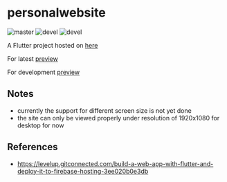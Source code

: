# personalwebsite

![master](https://github.com/pllee4/personalwebsite/workflows/Deployment/badge.svg)
![devel](https://github.com/pllee4/personalwebsite/workflows/Staging/badge.svg)
![devel](https://github.com/pllee4/personalwebsite/workflows/Flutter%20CI/badge.svg)

A Flutter project hosted on [here](https://pinloon-lee.web.app/)

For latest [preview](https://pinloon-lee--staging-m94rjpji.web.app/)

For development [preview](https://pinloon-lee--development-hkmpnttw.web.app/)

## Notes
- currently the support for different screen size is not yet done
- the site can only be viewed properly under resolution of 1920x1080 for desktop for now
  
## References

- https://levelup.gitconnected.com/build-a-web-app-with-flutter-and-deploy-it-to-firebase-hosting-3ee020b0e3db


